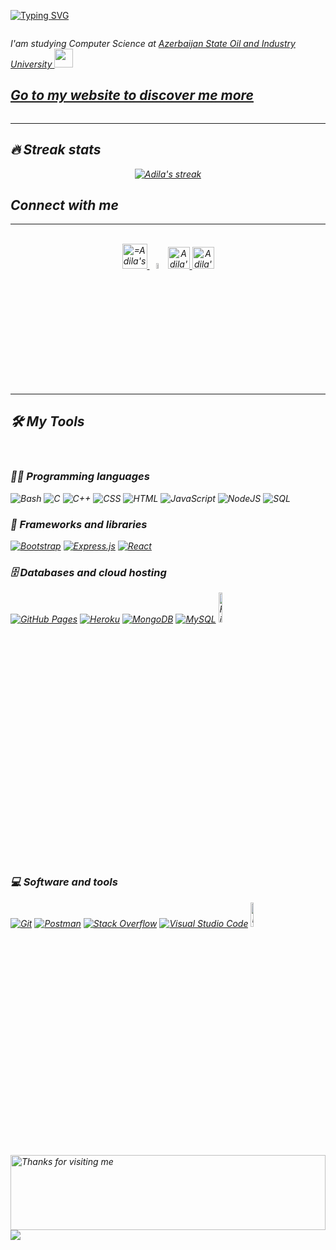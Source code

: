 [![Typing SVG](https://readme-typing-svg.herokuapp.com/?lines=Hey,+👋+I'm+Adila;I+am+Web+Developer)](https://git.io/typing-svg)



<div style="display:flex; justify-content:space-between;">

<div>
<p><em>I'am studying Computer Science at <a href="http://asoiu.edu.az/en">Azerbaijan State Oil and Industry University </a><img src="https://media.giphy.com/media/fYSnHlufseco8Fh93Z/giphy.gif" width="30">


<h2><a href="https://adilababayeva13.github.io/portfolio/">Go to my website to discover me more</a></h2>
</div>

</div>

<hr/>

## 🔥 Streak stats

<p align="center">
  <a href="https://github.com/adilababayeva13">
    <img title="🔥 Get streak stats for your profile at git.io/streak-stats" alt="Adila's streak" src="http://github-readme-streak-stats.herokuapp.com?user=adilababayeva13&theme=blux&date_format=j%20M%5B%20Y%5D"/>
  </a>
</p>
<h2>Connect with me</h3>

<hr/>

<p align="center">
<br/>
<a href="https://www.linkedin.com/in/adila-b/">
  <img alt="=Adila's LinkdeIN" width="40px" src="https://cdn-icons.flaticon.com/png/512/3536/premium/3536505.png?token=exp=1639909577~hmac=ec8638f5b6b82fc0d910170ef174f44e" />
</a>
<a href="https://www.hackerrank.com/adilababayeva13?hr_r=1" target="_blank">
<img src="https://cdn.iconscout.com/icon/free/png-256/hackerrank-3629415-3032408.png"width="5%" ;></img></a>
</a>  
<a href="mailto:adilababayeva13@gmail.com">
  <img alt="Adila's Email" width="35px" src="https://image.flaticon.com/icons/png/512/732/732200.png" />
</a>
<a href="https://github.com/adilababayeva13">
  <img alt="Adila's GitHub" width="35px" src="https://image.flaticon.com/icons/png/512/25/25231.png" />
</a>
</p>

<hr/>

## 🛠️ My Tools
<br/>

### 👨‍💻 Programming languages

<p>
   <img alt="Bash" src="https://img.shields.io/badge/Bash-121011.svg?logo=gnu-bash&logoColor=white">
   <img alt="C" src="https://custom-icon-badges.herokuapp.com/badge/C-03599C.svg?logo=c-in-hexagon&logoColor=white">
    <img alt="C++" src="https://custom-icon-badges.herokuapp.com/badge/C++-9C033A.svg?logo=cpp2&logoColor=white">
    <img alt="CSS" src="https://img.shields.io/badge/CSS-1572B6.svg?logo=css3&logoColor=white">
    <img alt="HTML" src="https://img.shields.io/badge/HTML-E34F26.svg?logo=html5&logoColor=white">
  <img alt="JavaScript" src="https://img.shields.io/badge/JavaScript-F7DF1E.svg?logo=javascript&logoColor=black">
    <img alt="NodeJS" src="https://img.shields.io/badge/Node.js-43853D.svg?logo=node.js&logoColor=white">
    <img alt="SQL" src="https://img.shields.io/badge/SQL-025E8C.svg?logo=amazon-dynamodb&logoColor=white">

</p>

### 🧰 Frameworks and libraries

<p>
    <a href="#"><img alt="Bootstrap" src="https://img.shields.io/badge/Bootstrap-7952B3.svg?logo=bootstrap&logoColor=white"></a>
    <a href="#"><img alt="Express.js" src="https://img.shields.io/badge/Express.js-404d59.svg?logo=express&logoColor=white"></a>
    <a href="#"><img alt="React" src="https://img.shields.io/badge/React-20232a.svg?logo=react&logoColor=%2361DAFB"></a>
</p>

### 🗄️ Databases and cloud hosting

<p>
    <a href="#"><img alt="GitHub Pages" src="https://img.shields.io/badge/GitHub%20Pages-327FC7.svg?logo=github&logoColor=white"></a>
    <a href="#"><img alt="Heroku" src="https://img.shields.io/badge/Heroku-430098.svg?logo=heroku&logoColor=white"></a>
    <a href="#"><img alt="MongoDB" src ="https://img.shields.io/badge/MongoDB-4ea94b.svg?logo=mongodb&logoColor=white"></a>
    <a href="#"><img alt="MySQL" src="https://img.shields.io/badge/MySQL-00f.svg?logo=mysql&logoColor=white"></a>
    <a href="#"><img alt="FireBase" width="11%" src="https://www.phpnasp.com/wp-content/uploads/2018/07/logo-standard.png"></a>
</p>

### 💻 Software and tools

<p>
    <a href="#"><img alt="Git" src="https://img.shields.io/badge/Git-F05033.svg?logo=git&logoColor=white"></a>
    <a href="#"><img alt="Postman" src="https://img.shields.io/badge/Postman-FF6C37?logo=postman&logoColor=white"></a>
    <a href="#"><img alt="Stack Overflow" src="https://img.shields.io/badge/-Stack%20Overflow-FE7A16?logo=stack-overflow&logoColor=white"></a>
    <a href="#"><img alt="Visual Studio Code" src="https://img.shields.io/badge/Visual%20Studio%20Code-0078d7.svg?logo=visual-studio-code&logoColor=white"></a>
    <a href="#"><img alt="Docker" width="10%" src="https://www.docker.com/sites/default/files/d8/2019-07/horizontal-logo-monochromatic-white.png"></a>
</p>


<img height="120" alt="Thanks for visiting me" width="100%" src="https://raw.githubusercontent.com/BrunnerLivio/brunnerlivio/master/images/marquee.svg" />

<img src="https://profile-counter.glitch.me/{adilababayeva13}/count.svg"/>